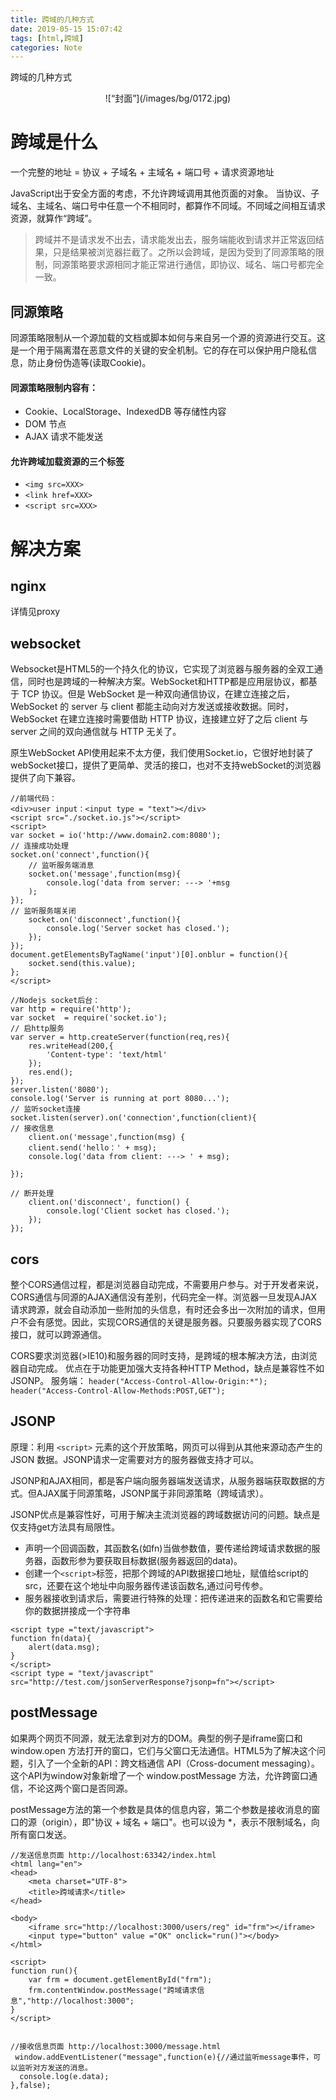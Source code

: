 ```yaml
---
title: 跨域的几种方式
date: 2019-05-15 15:07:42
tags: [html,跨域]
categories: Note
---
```


跨域的几种方式
<div align=center>
![“封面”](/images/bg/0172.jpg)
</div>
<!--more-->

# 跨域是什么

一个完整的地址 = 协议 + 子域名 + 主域名 + 端口号 + 请求资源地址

JavaScript出于安全方面的考虑，不允许跨域调用其他页面的对象。
当协议、子域名、主域名、端口号中任意一个不相同时，都算作不同域。不同域之间相互请求资源，就算作“跨域”。

> 跨域并不是请求发不出去，请求能发出去，服务端能收到请求并正常返回结果，只是结果被浏览器拦截了。之所以会跨域，是因为受到了同源策略的限制，同源策略要求源相同才能正常进行通信，即协议、域名、端口号都完全一致。

## 同源策略

同源策略限制从一个源加载的文档或脚本如何与来自另一个源的资源进行交互。这是一个用于隔离潜在恶意文件的关键的安全机制。它的存在可以保护用户隐私信息，防止身份伪造等(读取Cookie)。

#### 同源策略限制内容有：

* Cookie、LocalStorage、IndexedDB 等存储性内容
* DOM 节点
* AJAX 请求不能发送

#### 允许跨域加载资源的三个标签

* `<img src=XXX>`
* `<link href=XXX>`
* `<script src=XXX>`

# 解决方案

## nginx

详情见proxy

## websocket
Websocket是HTML5的一个持久化的协议，它实现了浏览器与服务器的全双工通信，同时也是跨域的一种解决方案。WebSocket和HTTP都是应用层协议，都基于 TCP 协议。但是 WebSocket 是一种双向通信协议，在建立连接之后，WebSocket 的 server 与 client 都能主动向对方发送或接收数据。同时，WebSocket 在建立连接时需要借助 HTTP 协议，连接建立好了之后 client 与 server 之间的双向通信就与 HTTP 无关了。

原生WebSocket API使用起来不太方便，我们使用Socket.io，它很好地封装了webSocket接口，提供了更简单、灵活的接口，也对不支持webSocket的浏览器提供了向下兼容。

```[html]
//前端代码：
<div>user input：<input type = "text"></div>
<script src="./socket.io.js"></script>
<script>
var socket = io('http://www.domain2.com:8080');
// 连接成功处理
socket.on('connect',function(){
    // 监听服务端消息
    socket.on('message',function(msg){
        console.log('data from server: ---> '+msg
    );
});
// 监听服务端关闭
    socket.on('disconnect',function(){
        console.log('Server socket has closed.');
    });
});
document.getElementsByTagName('input')[0].onblur = function(){
    socket.send(this.value);
};
</script>

```

```[javascript]
//Nodejs socket后台：
var http = require('http');
var socket  = require('socket.io');
// 启http服务
var server = http.createServer(function(req,res){
    res.writeHead(200,{
        'Content-type': 'text/html'
    });
    res.end();
});
server.listen('8080');
console.log('Server is running at port 8080...');
// 监听socket连接
socket.listen(server).on('connection',function(client){
// 接收信息
    client.on('message',function(msg) {
    client.send('hello：' + msg);
    console.log('data from client: ---> ' + msg);
    
});
    
// 断开处理
    client.on('disconnect', function() {
        console.log('Client socket has closed.');
    });
});
```

## cors

整个CORS通信过程，都是浏览器自动完成，不需要用户参与。对于开发者来说，CORS通信与同源的AJAX通信没有差别，代码完全一样。浏览器一旦发现AJAX请求跨源，就会自动添加一些附加的头信息，有时还会多出一次附加的请求，但用户不会有感觉。因此，实现CORS通信的关键是服务器。只要服务器实现了CORS接口，就可以跨源通信。

CORS要求浏览器(>IE10)和服务器的同时支持，是跨域的根本解决方法，由浏览器自动完成。
优点在于功能更加强大支持各种HTTP Method，缺点是兼容性不如JSONP。
服务端：
`header("Access-Control-Allow-Origin:*");`
`header("Access-Control-Allow-Methods:POST,GET");`

## JSONP

原理：利用 `<script>` 元素的这个开放策略，网页可以得到从其他来源动态产生的 JSON 数据。JSONP请求一定需要对方的服务器做支持才可以。

JSONP和AJAX相同，都是客户端向服务器端发送请求，从服务器端获取数据的方式。但AJAX属于同源策略，JSONP属于非同源策略（跨域请求）。

JSONP优点是兼容性好，可用于解决主流浏览器的跨域数据访问的问题。缺点是仅支持get方法具有局限性。
* 声明一个回调函数，其函数名(如fn)当做参数值，要传递给跨域请求数据的服务器，函数形参为要获取目标数据(服务器返回的data)。
* 创建一个`<script>`标签，把那个跨域的API数据接口地址，赋值给script的src，还要在这个地址中向服务器传递该函数名,通过问号传参。
* 服务器接收到请求后，需要进行特殊的处理：把传递进来的函数名和它需要给你的数据拼接成一个字符串

```[JavaScript]
<script type ="text/javascript">
function fn(data){
    alert(data.msg);
}
</script>
<script type = "text/javascript" src="http://test.com/jsonServerResponse?jsonp=fn"></script>
```

## postMessage
如果两个网页不同源，就无法拿到对方的DOM。典型的例子是iframe窗口和 window.open 方法打开的窗口，它们与父窗口无法通信。HTML5为了解决这个问题，引入了一个全新的API：跨文档通信 API（Cross-document messaging）。这个API为window对象新增了一个 window.postMessage 方法，允许跨窗口通信，不论这两个窗口是否同源。

postMessage方法的第一个参数是具体的信息内容，第二个参数是接收消息的窗口的源（origin），即"协议 + 域名 + 端口"。也可以设为 *，表示不限制域名，向所有窗口发送。

```[html]
//发送信息页面 http://localhost:63342/index.html
<html lang="en">
<head>
    <meta charset="UTF-8">
    <title>跨域请求</title>
</head>
  
<body>
    <iframe src="http://localhost:3000/users/reg" id="frm"></iframe>
    <input type="button" value ="OK" onclick="run()"></body>
</html>

<script>
function run(){
    var frm = document.getElementById("frm");
    frm.contentWindow.postMessage("跨域请求信息","http://localhost:3000";
}
</script>
 
```

```[javascript]
//接收信息页面 http://localhost:3000/message.html
 window.addEventListener("message",function(e){//通过监听message事件，可以监听对方发送的消息。
  console.log(e.data);
},false);

```



